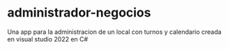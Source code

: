 # administrador-negocios
Una app para la administracion de un local con turnos y calendario creada en visual studio 2022 en C#
